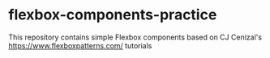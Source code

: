 # flexbox-components-practice
This repository contains simple Flexbox components based on CJ Cenizal's https://www.flexboxpatterns.com/ tutorials
